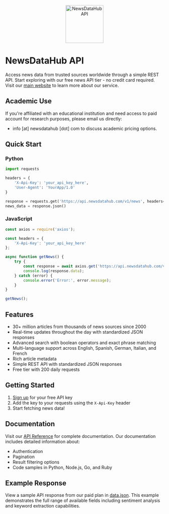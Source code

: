 <div align="center">
  <img src="https://github.com/user-attachments/assets/b8d658ab-496e-4c3e-9b38-c3d5f234b346" alt="NewsDataHub API" width="120"/>
</div>

# NewsDataHub API

Access news data from trusted sources worldwide through a simple REST API. Start exploring with our free news API tier - no credit card required.  Visit our [main website][website] to learn more about our service.

## Academic Use

If you're affiliated with an educational institution and need access to paid account for research purposes, please email us directly: 
- info [at] newsdatahub [dot] com to discuss academic pricing options.

## Quick Start

### Python
```python
import requests

headers = {
    'X-Api-Key': 'your_api_key_here',
    'User-Agent': 'YourApp/1.0'
}

response = requests.get('https://api.newsdatahub.com/v1/news', headers=headers)
news_data = response.json()
```

### JavaScript
```javascript
const axios = require('axios');

const headers = {
    'X-Api-Key': 'your_api_key_here'
};

async function getNews() {
    try {
        const response = await axios.get('https://api.newsdatahub.com/v1/news', { headers });
        console.log(response.data);
    } catch (error) {
        console.error('Error:', error.message);
    }
}

getNews();
```

## Features

- 30+ million articles from thousands of news sources since 2000
- Real-time updates throughout the day with standardized JSON responses
- Advanced search with boolean operators and exact phrase matching
- Multi-language support across English, Spanish, German, Italian, and French
- Rich article metadata
- Simple REST API with standardized JSON responses
- Free tier with 200 daily requests

## Getting Started

1. [Sign up][signup] for your free API key
2. Add the key to your requests using the `X-Api-Key` header
3. Start fetching news data!

## Documentation

Visit our [API Reference][docs] for complete documentation. Our documentation includes detailed information about:
- Authentication
- Pagination
- Result filtering options
- Code samples in Python, Node.js, Go, and Ruby


## Example Response

View a sample API response from our paid plan in [data.json](https://github.com/newsdatahub/news-data-hub-api/blob/main/data.json). This example demonstrates the full range of available fields including sentiment analysis and keyword extraction capabilities.

[website]: https://newsdatahub.com
[signup]: https://newsdatahub.com
[docs]: https://newsdatahub.com/docs
[contact]: mailto:support@newsdatahub.com

